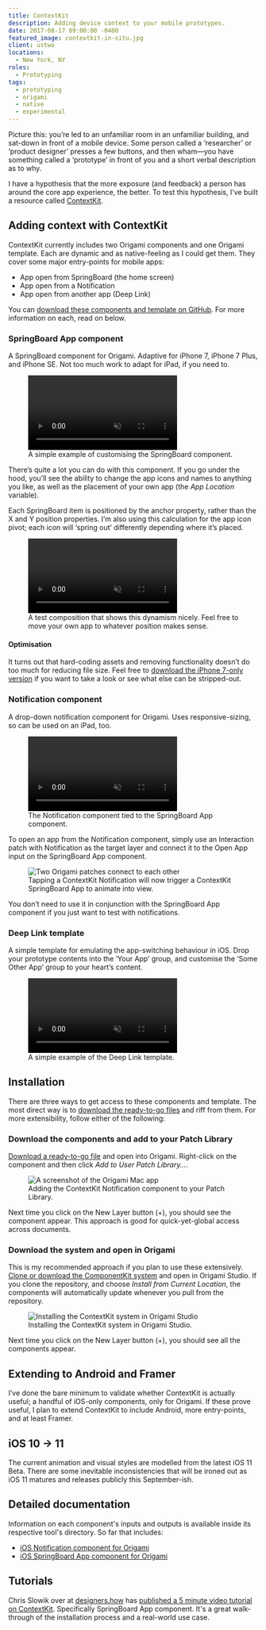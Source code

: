```yaml
---
title: ContextKit
description: Adding device context to your mobile prototypes.
date: 2017-08-17 09:00:00 -0400
featured_image: contextkit-in-situ.jpg
client: ustwo
locations:
  - New York, NY
roles:
  - Prototyping
tags:
  - prototyping
  - origami
  - native
  - experimental
---
```


Picture this: you’re led to an unfamiliar room in an unfamiliar building, and sat-down in front of a mobile device. Some person called a ‘researcher’ or ‘product designer’ presses a few buttons, and then wham—you have something called a ‘prototype’ in front of you and a short verbal description as to why.

I have a hypothesis that the more exposure (and feedback) a person has around the core app experience, the better. To test this hypothesis, I’ve built a resource called [ContextKit][github].

## Adding context with ContextKit

ContextKit currently includes two Origami components and one Origami template. Each are dynamic and as native-feeling as I could get them. They cover some major entry-points for mobile apps:

- App open from SpringBoard (the home screen)
- App open from a Notification
- App open from another app (Deep Link)

You can [download these components and template on GitHub][github]. For more information on each, read on below.

### SpringBoard App component

A SpringBoard component for Origami. Adaptive for iPhone 7, iPhone 7 Plus, and iPhone SE. Not too much work to adapt for iPad, if you need to.

<figure>
  <video muted loop playsinline controls>
  <source src="https://ik.imagekit.io/dw/video/springboard-example.mp4" type="video/mp4">
  </video>
  <figcaption>A simple example of customising the SpringBoard component.</figcaption>
</figure>

There’s quite a lot you can do with this component. If you go under the hood, you’ll see the ability to change the app icons and names to anything you like, as well as the placement of your own app (the _App Location_ variable).

Each SpringBoard item is positioned by the anchor property, rather than the X and Y position properties. I’m also using this calculation for the app icon pivot; each icon will ‘spring out’ differently depending where it’s placed.

<figure>
  <video muted loop playsinline controls>
  <source src="https://ik.imagekit.io/dw/video/pivot-example.mp4" type="video/mp4">
  </video>
  <figcaption>A test composition that shows this dynamism nicely. Feel free to move your own app to whatever position makes sense.</figcaption>
</figure>

#### Optimisation

It turns out that hard-coding assets and removing functionality doesn’t do too much for reducing file size. Feel free to [download the iPhone 7-only version](http://github.com/dnywh/contextkit/blob/main/examples/SpringBoard%20App%20iPhone%207.origami) if you want to take a look or see what else can be stripped-out.

### Notification component

A drop-down notification component for Origami. Uses responsive-sizing, so can be used on an iPad, too.

<figure>
  <video muted loop playsinline controls>
  <source src="https://ik.imagekit.io/dw/video/notification-springboard-app.mp4" type="video/mp4">
  </video>
  <figcaption>The Notification component tied to the SpringBoard App component.</figcaption>
</figure>

To open an app from the Notification component, simply use an Interaction patch with Notification as the target layer and connect it to the Open App input on the SpringBoard App component.

<figure>
  <img data-src="https://ik.imagekit.io/dw/work/contextkit/notification-app-open.jpg" alt="Two Origami patches connect to each other">
  <figcaption>Tapping a ContextKit Notification will now trigger a ContextKit SpringBoard App to animate into view.</figcaption>
</figure>

You don’t need to use it in conjunction with the SpringBoard App component if you just want to test with notifications.

### Deep Link template

A simple template for emulating the app-switching behaviour in iOS. Drop your prototype contents into the ‘Your App’ group, and customise the ‘Some Other App’ group to your heart’s content.

<figure>
  <video muted loop playsinline controls>
  <source src="https://ik.imagekit.io/dw/video/deep-link.mp4" type="video/mp4">
  </video>
  <figcaption>A simple example of the Deep Link template.</figcaption>
</figure>

## Installation

There are three ways to get access to these components and template. The most direct way is to [download the ready-to-go files](http://github.com/dnywh/contextkit/tree/master/origami/ContextKit) and riff from them. For more extensibility, follow either of the following:

### Download the components and add to your Patch Library

[Download a ready-to-go file](http://github.com/dnywh/contextkit/tree/master/origami/ContextKit) and open into Origami. Right-click on the component and then click _Add to User Patch Library…_.

<figure>
  <img data-src="https://ik.imagekit.io/dw/work/contextkit/add-to-patch-library.jpg" alt="A screenshot of the Origami Mac app">
  <figcaption>Adding the ContextKit Notification component to your Patch Library.</figcaption>
</figure>

Next time you click on the New Layer button (+), you should see the component appear. This approach is good for quick-yet-global access across documents.

### Download the system and open in Origami

This is my recommended approach if you plan to use these extensively. [Clone or download the ComponentKit system](http://github.com/dnywh/contextkit/tree/master/origami) and open in Origami Studio. If you clone the repository, and choose _Install from Current Location_, the components will automatically update whenever you pull from the repository.

<figure>
  <img data-src="https://ik.imagekit.io/dw/work/contextkit/install-system.jpg" alt="Installing the ContextKit system in Origami Studio">
  <figcaption>Installing the ContextKit system in Origami Studio.</figcaption>
</figure>

Next time you click on the New Layer button (+), you should see all the components appear.

## Extending to Android and Framer

I’ve done the bare minimum to validate whether ContextKit is actually useful; a handful of iOS-only components, only for Origami. If these prove useful, I plan to extend ContextKit to include Android, more entry-points, and at least Framer.

## iOS 10 → 11

The current animation and visual styles are modelled from the latest iOS 11 Beta. There are some inevitable inconsistencies that will be ironed out as iOS 11 matures and releases publicly this September-ish.

## Detailed documentation

Information on each component's inputs and outputs is available inside its respective tool's directory. So far that includes:

- [iOS Notification component for Origami](http://github.com/dnywh/contextkit/blob/main/origami/notification.md)
- [iOS SpringBoard App component for Origami](http://github.com/dnywh/contextkit/blob/main/origami/springboard-app.md)

## Tutorials

Chris Slowik over at [designers.how][designershow] has [published a 5 minute video tutorial on ContextKit][designershow]. Specifically SpringBoard App component. It's a great walk-through of the installation process and a real-world use case.

[github]: http://github.com/dnywh/contextkit/
[designershow]: http://designers.how/episodes/start-by-building-context
